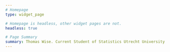 ```yaml
---
# Homepage
type: widget_page

# Homepage is headless, other widget pages are not.
headless: true

# Page Summary 
summary: Thomas Wise. Current Student of Statistics Utrecht University. 
---
```

